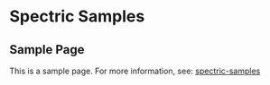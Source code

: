 # Spectric Samples

## Sample Page

This is a sample page. For more information, see: [spectric-samples](https://github.com/SpectricSO/spectric-samples)
